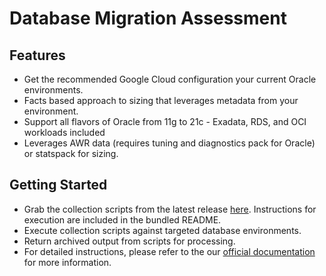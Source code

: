 # Database Migration Assessment


## Features

- Get the recommended Google Cloud configuration your current Oracle environments.
- Facts based approach to sizing that leverages metadata from your environment.
- Support all flavors of Oracle from 11g to 21c - Exadata, RDS, and OCI workloads included
- Leverages AWR data (requires tuning and diagnostics pack for Oracle) or statspack for sizing.

## Getting Started

- Grab the collection scripts from the latest release [here](https://github.com/GoogleCloudPlatform/oracle-database-assessment/releases/latest/download/db-migration-assessment-collection-scripts-oracle.zip). Instructions for execution are included in the bundled README.
- Execute collection scripts against targeted database environments.
- Return archived output from scripts for processing.
- For detailed instructions, please refer to the our [official documentation](https://googlecloudplatform.github.io/oracle-database-assessment/) for more information.
